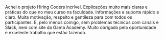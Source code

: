 Achei o projeto Hiring Coders incrível. Explicações muito mais claras e práticas do que no meu curso na faculdade. Informações e suporte rápido e claro. Muita motivação, respeito e gentileza para com todos os participantes. E, pelo menos comigo, sem problemas técnicos com canais e Slack, nem com site da Gama Academy. Muito obrigado pela oportunidade e excelente trabalho que estão fazendo.
